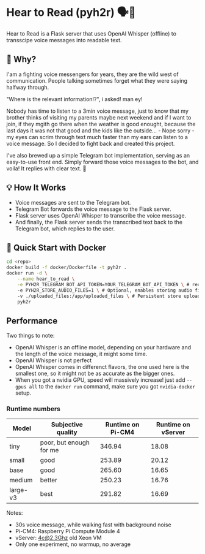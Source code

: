 # Hear to Read (pyh2r) 🗣️📜
Hear to Read is a Flask server that uses OpenAI Whisper (offline) to transscipe voice messages into readable text.

## 🤔 Why?
I'am a fighting voice messengers for years, they are the wild west of communication. People talking sometimes forget what they were saying halfway through.

"Where is the relevant information!?", i asked! man ey!

Nobody has time to listen to a 3min voice message, just to know that my brother thinks of visiting my parents maybe next weekend and if I want to join, if they mgith go there when the weather is good enought, because the last days it was not that good and the kids like the outside... - Nope sorry - my eyes can scrim through text much faster than my ears can listen to a voice message. So I decided to fight back and created this project.

I've also brewed up a simple Telegram bot implementation, serving as an easy-to-use front end. Simply forward those voice messages to the bot, and voila! It replies with clear text. 🚀

## 💡 How It Works
- Voice messages are sent to the Telegram bot.
- Telegram Bot forwards the voice message to the Flask server.
- Flask server uses OpenAI Whisper to transcribe the voice message.
- And finally, the Flask server sends the transcribed text back to the Telegram bot, which replies to the user.

## 🚀 Quick Start with Docker
```bash
cd <repo>
docker build -f docker/Dockerfile -t pyh2r .
docker run -d \
    --name hear_to_read \
    -e PYH2R_TELEGRAM_BOT_API_TOKEN=YOUR_TELEGRAM_BOT_API_TOKEN \ # required
    -e PYH2R_STORE_AUDIO_FILES=1 \ # Optional, enables storing audio files
    -v ./uploaded_files:/app/uploaded_files \ # Persistent store uploaded files
    pyh2r
```

## Performance
Two things to note:
- OpenAI Whisper is an offline model, depending on your hardware and the length of the voice message, it might some time.
- OpenAI Whisper is not perfect
- OpenAI Whisper comes in differenct flavors, the one used here is the smallest one, so it might not be as accurate as the bigger ones.
- When you got a nvidia GPU, speed will massively increase! just add `--gpus all` to the `docker run` command, make sure you got `nvidia-docker` setup.

### Runtime numbers
| Model    | Subjective quality          | Runtime on Pi-CM4 | Runtime on vServer |
| -------- | --------------------------- | ----------------- | ------------------ |
| tiny     | poor, but enough for me     | 346.94            | 18.08              |
| small    | good                        | 253.89            | 20.12              |
| base     | good                        | 265.60            | 16.65              |
| medium   | better                      | 250.23            | 16.76              |
| large-v3 | best                        | 291.82            | 16.69              |

Notes:
- 30s voice message, while walking fast with background noise
- Pi-CM4: Raspberry Pi Compute Module 4
- vServer: 4c@2.3Ghz old Xeon VM
- Only one experiment, no warmup, no average

